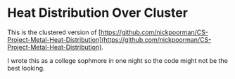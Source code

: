 Heat Distribution Over Cluster
==============================

This is the clustered version of [https://github.com/nickpoorman/CS-Project-Metal-Heat-Distribution](https://github.com/nickpoorman/CS-Project-Metal-Heat-Distribution).

I wrote this as a college sophmore in one night so the code might not be the best looking.
